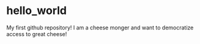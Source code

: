 # hello_world
My first github repository!
I am a cheese monger and want to democratize access to great cheese!
